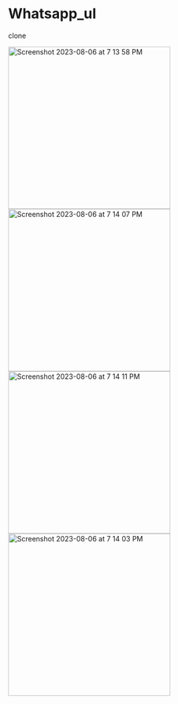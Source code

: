 # Whatsapp_uI
 clone
<div style="display: flex; flex-wrap: wrap;">
  <img width="329" alt="Screenshot 2023-08-06 at 7 13 58 PM" src="https://github.com/pravieen/Whatsapp_uI/assets/100255410/3283037c-466a-482a-b86f-d8c52d419e08">
  <img width="329" alt="Screenshot 2023-08-06 at 7 14 07 PM" src="https://github.com/pravieen/Whatsapp_uI/assets/100255410/67e508d4-64db-446d-b8d6-8bf6e1b229c2">
</div>
<div style="display: flex; flex-wrap: wrap;">
  <img width="329" alt="Screenshot 2023-08-06 at 7 14 11 PM" src="https://github.com/pravieen/Whatsapp_uI/assets/100255410/e9bc3614-705d-4280-8142-b7894b134877">
  <img width="329" alt="Screenshot 2023-08-06 at 7 14 03 PM" src="https://github.com/pravieen/Whatsapp_uI/assets/100255410/dd8d58b8-6d65-434c-8350-d29b29970854">
</div>

